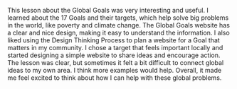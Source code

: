 This lesson about the Global Goals was very interesting and useful. I learned about the 17 Goals and their targets, which help solve big problems in the world, like poverty and climate change. The Global Goals website has a clear and nice design, making it easy to understand the information. I also liked using the Design Thinking Process to plan a website for a Goal that matters in my community. I chose a target that feels important locally and started designing a simple website to share ideas and encourage action. The lesson was clear, but sometimes it felt a bit difficult to connect global ideas to my own area. I think more examples would help. Overall, it made me feel excited to think about how I can help with these global problems.

